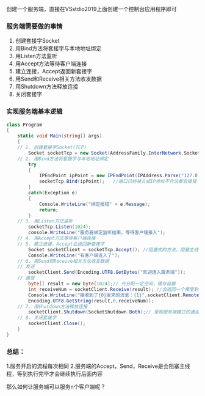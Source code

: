 创建一个服务端，直接在VSstdio2019上面创建一个控制台应用程序即可
 
### 服务端需要做的事情
1. 创建套接字Socket
2. 用Bind方法将套接字与本地地址绑定
3. 用Listen方法监听
4. 用Accept方法等待客户端连接
5. 建立连接，Accept返回新套接字
6. 用Send和Receive相关方法收发数据
7. 用Shutdown方法释放连接
8. 关闭套接字
### 实现服务端基本逻辑
```C#
class Program
{
	static void Main(string[] args)
	{
	// 1. 创建套接字Socket(TCP)
		Socket socketTcp = new Socket(AddressFamily.InterNetwork,SocketType.Stream,ProtocolType.Tcp);
	// 2. 用Bind方法将套接字与本地地址绑定
		try
		{
			IPEndPoint ipPoint = new IPEndPoint(IPAddress.Parse("127.0.0.1"),8080);
			socketTcp.Bind(ipPoint);   //端口已经被占或IP地址不合法都会报错			
		}
		catch(Exception e)
		{
			Console.WriteLine("绑定报错" + e.Message);
			return;
		}
	// 3. 用Listen方法监听
		socketTcp.Listen(1024);
		console.WriteLine("服务器绑定监听结束，等待客户端接入");
	// 4. 用Accept方法等待客户端连接
	// 5. 建立连接，Accept会返回新套接字
		Socket socketClient = socketTcp.Accept(); //阻塞式的方法，阻塞主线程直到连接上。
		Console.WriteLine("有客户端连入了");
	// 6. 用Send和Receive相关方法收发数据
	// 发送
		socketClient.Send(Encoding.UTF8.GetBytes("欢迎连入服务端"));
	// 接受
		byte[] result = new byte[1024];// 先分配一定空间，缓存容器
		int receiveNum = socketClient.Receive(result); //会返回一个接受到的字节数
		Console.WriteLine("接收到了{0}发来的消息：{1}",socketClient.RemoteEndPoint.ToString(),
		Encoding.UTF8.GetString(result,0,receiveNum));
	// 7. 用Shutdown方法释放连接
		socketClient.Shutdown(SocketShutdown.Both);// 是和服务端建立的通道
	// 8. 关闭套接字
		socketClient.Close();
	}
}
```
### 总结：
1.服务开启的流程每次相同
2.服务端的Accept，Send，Receive是会阻塞主线程，等到执行完毕才会继续执行后面内容

那么如何让服务端可以服务n个客户端呢？